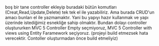 boş bir tane controller ekleyip buradaki bütün komutları (Creat,Read,Update,Delete) tek tek el ile yazabiliriz. Ama burada CRUD'un amacı bunları el ile yazmamaktır. Yani bu yapıyı hazır kullanmak ve yapı üzerinde istediğimiz esnekliğe sahip olmaktır. Bundan dolayı controller oluştururken MVC 5 Controller Empty seçmiyoruz, MVC 5 Controller with views using Entity Faramework seçiyoruz. (projeyi build etmezsek hata verecektir. Contoller oluşturmadan önce build etmeliyiz)
